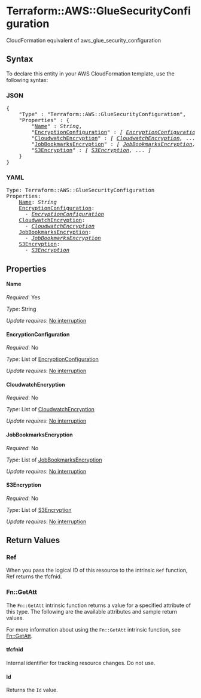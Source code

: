 # Terraform::AWS::GlueSecurityConfiguration

CloudFormation equivalent of aws_glue_security_configuration

## Syntax

To declare this entity in your AWS CloudFormation template, use the following syntax:

### JSON

<pre>
{
    "Type" : "Terraform::AWS::GlueSecurityConfiguration",
    "Properties" : {
        "<a href="#name" title="Name">Name</a>" : <i>String</i>,
        "<a href="#encryptionconfiguration" title="EncryptionConfiguration">EncryptionConfiguration</a>" : <i>[ <a href="encryptionconfiguration.md">EncryptionConfiguration</a>, ... ]</i>,
        "<a href="#cloudwatchencryption" title="CloudwatchEncryption">CloudwatchEncryption</a>" : <i>[ <a href="cloudwatchencryption.md">CloudwatchEncryption</a>, ... ]</i>,
        "<a href="#jobbookmarksencryption" title="JobBookmarksEncryption">JobBookmarksEncryption</a>" : <i>[ <a href="jobbookmarksencryption.md">JobBookmarksEncryption</a>, ... ]</i>,
        "<a href="#s3encryption" title="S3Encryption">S3Encryption</a>" : <i>[ <a href="s3encryption.md">S3Encryption</a>, ... ]</i>
    }
}
</pre>

### YAML

<pre>
Type: Terraform::AWS::GlueSecurityConfiguration
Properties:
    <a href="#name" title="Name">Name</a>: <i>String</i>
    <a href="#encryptionconfiguration" title="EncryptionConfiguration">EncryptionConfiguration</a>: <i>
      - <a href="encryptionconfiguration.md">EncryptionConfiguration</a></i>
    <a href="#cloudwatchencryption" title="CloudwatchEncryption">CloudwatchEncryption</a>: <i>
      - <a href="cloudwatchencryption.md">CloudwatchEncryption</a></i>
    <a href="#jobbookmarksencryption" title="JobBookmarksEncryption">JobBookmarksEncryption</a>: <i>
      - <a href="jobbookmarksencryption.md">JobBookmarksEncryption</a></i>
    <a href="#s3encryption" title="S3Encryption">S3Encryption</a>: <i>
      - <a href="s3encryption.md">S3Encryption</a></i>
</pre>

## Properties

#### Name

_Required_: Yes

_Type_: String

_Update requires_: [No interruption](https://docs.aws.amazon.com/AWSCloudFormation/latest/UserGuide/using-cfn-updating-stacks-update-behaviors.html#update-no-interrupt)

#### EncryptionConfiguration

_Required_: No

_Type_: List of <a href="encryptionconfiguration.md">EncryptionConfiguration</a>

_Update requires_: [No interruption](https://docs.aws.amazon.com/AWSCloudFormation/latest/UserGuide/using-cfn-updating-stacks-update-behaviors.html#update-no-interrupt)

#### CloudwatchEncryption

_Required_: No

_Type_: List of <a href="cloudwatchencryption.md">CloudwatchEncryption</a>

_Update requires_: [No interruption](https://docs.aws.amazon.com/AWSCloudFormation/latest/UserGuide/using-cfn-updating-stacks-update-behaviors.html#update-no-interrupt)

#### JobBookmarksEncryption

_Required_: No

_Type_: List of <a href="jobbookmarksencryption.md">JobBookmarksEncryption</a>

_Update requires_: [No interruption](https://docs.aws.amazon.com/AWSCloudFormation/latest/UserGuide/using-cfn-updating-stacks-update-behaviors.html#update-no-interrupt)

#### S3Encryption

_Required_: No

_Type_: List of <a href="s3encryption.md">S3Encryption</a>

_Update requires_: [No interruption](https://docs.aws.amazon.com/AWSCloudFormation/latest/UserGuide/using-cfn-updating-stacks-update-behaviors.html#update-no-interrupt)

## Return Values

### Ref

When you pass the logical ID of this resource to the intrinsic `Ref` function, Ref returns the tfcfnid.

### Fn::GetAtt

The `Fn::GetAtt` intrinsic function returns a value for a specified attribute of this type. The following are the available attributes and sample return values.

For more information about using the `Fn::GetAtt` intrinsic function, see [Fn::GetAtt](https://docs.aws.amazon.com/AWSCloudFormation/latest/UserGuide/intrinsic-function-reference-getatt.html).

#### tfcfnid

Internal identifier for tracking resource changes. Do not use.

#### Id

Returns the <code>Id</code> value.

